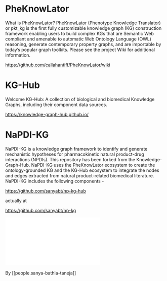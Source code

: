 
# PheKnowLator

What is PheKnowLator?
PheKnowLator (Phenotype Knowledge Translator) or pkt_kg is the first fully customizable knowledge graph (KG) construction framework enabling users to build complex KGs that are Semantic Web compliant and amenable to automatic Web Ontology Language (OWL) reasoning, generate contemporary property graphs, and are importable by today’s popular graph toolkits. Please see the project Wiki for additional information.


https://github.com/callahantiff/PheKnowLator/wiki



# KG-Hub

Welcome
KG-Hub: A collection of biological and biomedical Knowledge Graphs, including their component data sources.


https://knowledge-graph-hub.github.io/



# NaPDI-KG

NaPDI-KG is a knowledge graph framework to identify and generate mechanistic hypotheses for pharmacokinetic natural product-drug interactions (NPDIs). This repository has been forked from the Knowledge-Graph-Hub. NaPDI-KG uses the PheKnowLator ecosystem to create the ontology-grounded KG and the KG-Hub ecosystem to integrate the nodes and edges extracted from natural product-related biomedical literature. NaPDI-KG includes the following components -

https://github.com/sanyabt/np-kg-hub

actually at 

https://github.com/sanyabt/np-kg

![](/assets/images/2022-09-17-12-52-16.png)


By [[people.sanya-bathla-taneja]]




